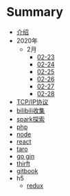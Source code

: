 # Summary

* [介绍](README.md)
* 2020年
    * 2月
        * [02-23](pages/2020/2月/02-23.md)
        * [02-24](pages/2020/2月/02-24.md)
        * [02-25](pages/2020/2月/02-25.md)
        * [02-26](pages/2020/2月/02-26.md)
        * [02-27](pages/2020/2月/02-27.md)
        * [02-28](pages/2020/2月/02-28.md)
* [TCP/IP协议](pages/topic/TCP_IP.md)
* [bilibili收集](pages/topic/扩展阅读/bilibili.md)
* [spark探索](pages/topic/spark.md)
* [php](pages/topic/php/介绍.md)
* [node](pages/topic/h5/node.md)
* [react](pages/topic/h5/react.md)
* [taro](pages/topic/h5/taro.md)
* [go gin](pages/topic/golang/gin.md)
* [thirft](pages/topic/thirft.md)
* [gitbook](pages/topic/gitbook.md)
* h5
    * [redux](pages/topic/h5/redux.md)

